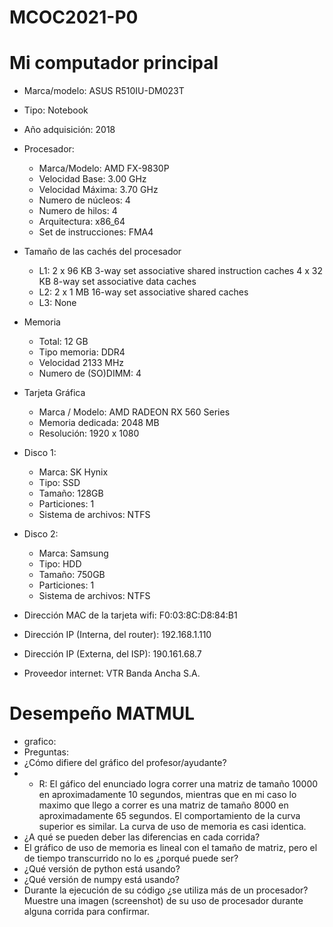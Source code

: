# MCOC2021-P0

# Mi computador principal

* Marca/modelo: ASUS R510IU-DM023T
* Tipo: Notebook
* Año adquisición: 2018
* Procesador:
  * Marca/Modelo: AMD FX-9830P
  * Velocidad Base: 3.00 GHz
  * Velocidad Máxima: 3.70 GHz
  * Numero de núcleos: 4 
  * Numero de hilos: 4
  * Arquitectura: x86_64
  * Set de instrucciones: FMA4
* Tamaño de las cachés del procesador
  * L1: 2 x 96 KB 3-way set associative shared instruction caches
        4 x 32 KB 8-way set associative data caches
  * L2: 2 x 1 MB 16-way set associative shared caches
  * L3: None
* Memoria 
  * Total: 12 GB
  * Tipo memoria: DDR4
  * Velocidad 2133 MHz
  * Numero de (SO)DIMM: 4
* Tarjeta Gráfica
  * Marca / Modelo: AMD RADEON RX 560 Series
  * Memoria dedicada: 2048 MB
  * Resolución: 1920 x 1080
* Disco 1: 
  * Marca: SK Hynix
  * Tipo: SSD
  * Tamaño: 128GB
  * Particiones: 1
  * Sistema de archivos: NTFS
* Disco 2: 
  * Marca: Samsung
  * Tipo: HDD
  * Tamaño: 750GB
  * Particiones: 1
  * Sistema de archivos: NTFS
  
* Dirección MAC de la tarjeta wifi: F0:03:8C:D8:84:B1
* Dirección IP (Interna, del router): 192.168.1.110
* Dirección IP (Externa, del ISP): 190.161.68.7
* Proveedor internet: VTR Banda Ancha S.A.

# Desempeño MATMUL

* grafico:
* Preguntas:
* ¿Cómo difiere del gráfico del profesor/ayudante?
* - R: El gáfico del enunciado logra correr una matriz de tamaño 10000 en aproximadamente 10 segundos, mientras que en mi caso lo maximo que llego a correr es una matriz de tamaño 8000 en aproximadamente 65 segundos. El comportamiento de la curva superior es similar. La curva de uso de memoria es casi identica. 
* ¿A qué se pueden deber las diferencias en cada corrida?
* El gráfico de uso de memoria es lineal con el tamaño de matriz, pero el de tiempo transcurrido no lo es ¿porqué puede ser?
* ¿Qué versión de python está usando?
* ¿Qué versión de numpy está usando?
* Durante la ejecución de su código ¿se utiliza más de un procesador? Muestre una imagen (screenshot) de su uso de procesador durante alguna corrida para confirmar.



